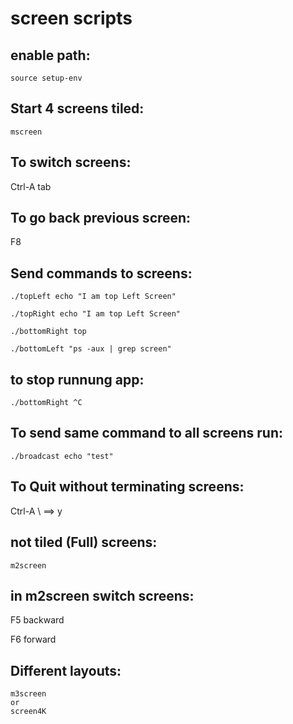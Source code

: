 # screen scripts

## enable path:
```
source setup-env
```
## Start 4 screens tiled:
```
mscreen
```
## To switch screens:
Ctrl-A tab

## To go back previous screen:

F8
## Send commands to screens:
```
./topLeft echo "I am top Left Screen"

./topRight echo "I am top Left Screen"

./bottomRight top

./bottomLeft "ps -aux | grep screen"
```

## to stop runnung app:
```
./bottomRight ^C
```
## To send same command to all screens run:
```
./broadcast echo "test"
```

## To Quit without terminating screens:
Ctrl-A \ ==> y

## not tiled (Full) screens:
```
m2screen
```

## in m2screen switch screens:

F5 backward

F6 forward

## Different layouts:
```
m3screen
or
screen4K
```
